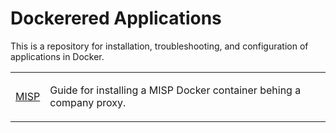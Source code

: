 # Dockerered Applications


This is a repository for installation, troubleshooting, and configuration of applications in Docker.

<table>
  <tr>
    <td>
      <a href="https://github.com/PudgyDragon/Dockered_Applications/blob/main/MISP_Container.md">MISP</a>
    </td>
    <td>
      <p>Guide for installing a MISP Docker container behing a company proxy.</p>
    </td>
  </tr>
</table>
